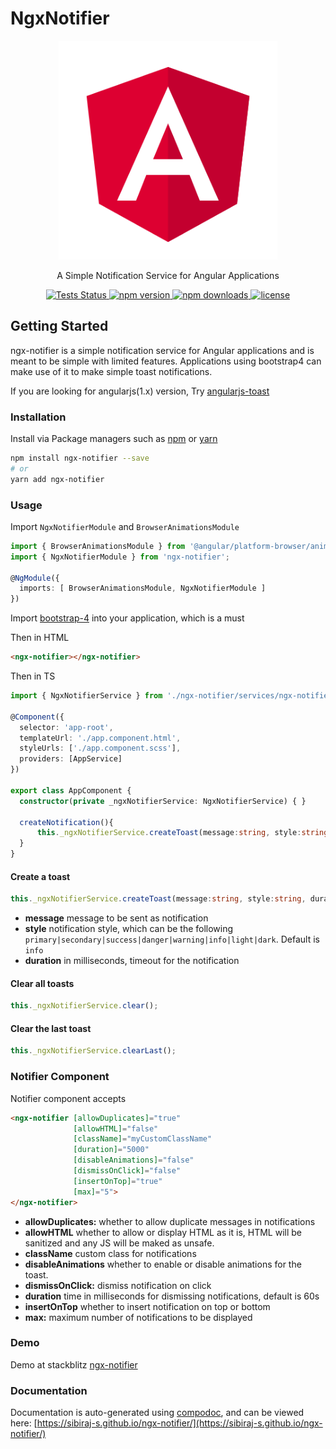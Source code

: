 # NgxNotifier

<p align="center">
  <a href="https://github.com/sibiraj-s/ngx-notifier">
   <img src="https://raw.githubusercontent.com/sibiraj-s/ngx-notifier/master/src/assets/angular.png" alt="angular" width="350">
  </a>
</p>
<p align="center">A Simple Notification Service for Angular Applications</p>
<p align="center">
  <a href="https://github.com/sibiraj-s/ngx-notifier/actions">
    <img alt="Tests Status" src="https://github.com/sibiraj-s/ngx-notifier/workflows/Tests/badge.svg">
  </a>
  <a href="https://www.npmjs.com/package/ngx-notifier">
    <img alt="npm version" src="https://img.shields.io/npm/v/ngx-notifier.svg">
  </a>
  <a href="https://www.npmjs.com/package/ngx-notifier">
    <img alt="npm downloads" src="https://img.shields.io/npm/dm/ngx-notifier.svg">
  </a>
  <a href="https://github.com/sibiraj-s/ngx-notifier/blob/master/LICENSE">
    <img alt="license" src="https://img.shields.io/npm/l/ngx-notifier.svg">
  </a>
</p>

## Getting Started

ngx-notifier is a simple notification service for Angular applications and is meant to be simple with limited features. Applications using bootstrap4 can make use of it to make simple toast notifications.

If you are looking for angularjs(1.x) version, Try [angularjs-toast][angularjs-toast]

### Installation

Install via Package managers such as [npm][npm] or [yarn][yarn]

```bash
npm install ngx-notifier --save
# or
yarn add ngx-notifier
```

### Usage

Import `NgxNotifierModule` and `BrowserAnimationsModule`

```typescript
import { BrowserAnimationsModule } from '@angular/platform-browser/animations';
import { NgxNotifierModule } from 'ngx-notifier';

@NgModule({
  imports: [ BrowserAnimationsModule, NgxNotifierModule ]
})
```

Import [bootstrap-4][Bootstrap4] into your application, which is a must

Then in HTML

```html
<ngx-notifier></ngx-notifier>
```

Then in TS

```typescript
import { NgxNotifierService } from './ngx-notifier/services/ngx-notifier.service';

@Component({
  selector: 'app-root',
  templateUrl: './app.component.html',
  styleUrls: ['./app.component.scss'],
  providers: [AppService]
})

export class AppComponent {
  constructor(private _ngxNotifierService: NgxNotifierService) { }

  createNotification(){
      this._ngxNotifierService.createToast(message:string, style:string, duration: number);
  }
}
```

#### Create a toast

```typescript
this._ngxNotifierService.createToast(message:string, style:string, duration: number);
```

* **message** message to be sent as notification
* **style** notification style, which can be the following `primary|secondary|success|danger|warning|info|light|dark`. Default is `info`
* **duration** in milliseconds, timeout for the notification

#### Clear all toasts

```typescript
this._ngxNotifierService.clear();
```

#### Clear the last toast

```typescript
this._ngxNotifierService.clearLast();
```

### Notifier Component

Notifier component accepts

```html
<ngx-notifier [allowDuplicates]="true"
              [allowHTML]="false"
              [className]="myCustomClassName"
              [duration]="5000"
              [disableAnimations]="false"
              [dismissOnClick]="false"
              [insertOnTop]="true"
              [max]="5">
</ngx-notifier>
```

* **allowDuplicates:** whether to allow duplicate messages in notifications
* **allowHTML** whether to allow or display HTML as it is, HTML will be sanitized and any JS will be maked as unsafe.
* **className** custom class for notifications
* **disableAnimations** whether to enable or disable animations for the toast.
* **dismissOnClick:** dismiss notification on click
* **duration** time in milliseconds for dismissing notifications, default is 60s
* **insertOnTop** whether to insert notification on top or bottom
* **max:** maximum number of notifications to be displayed

### Demo

Demo at stackblitz [ngx-notifier](https://ngx-notifier.stackblitz.io)

### Documentation

Documentation is auto-generated using [compodoc][compodoc], and can be viewed here: [https://sibiraj-s.github.io/ngx-notifier/](https://sibiraj-s.github.io/ngx-notifier/)

[npm]: https://www.npmjs.com/
[yarn]: https://yarnpkg.com/lang/en/
[angularjs-toast]: https://github.com/sibiraj-s/angularjs-toast
[wiki]: https://github.com/sibiraj-s/ngx-notifier/wiki/ngx-notifier
[Bootstrap4]: https://github.com/twbs/bootstrap
[compodoc]: https://compodoc.github.io/website/
